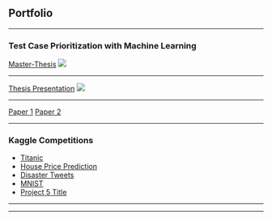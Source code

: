 ## Portfolio

---

### Test Case Prioritization with Machine Learning

[Master-Thesis](/sample_page)
<img src="images/dummy_thumbnail.jpg?raw=true"/>

---
[Thesis Presentation](/pdf/Thesis_presentation.pdf)
<img src="images/dummy_thumbnail.jpg?raw=true"/>

---
[Paper 1](https://arxiv.org/abs/2012.11364)
[Paper 2](https://arxiv.org/abs/2012.10154)

---

### Kaggle Competitions

- [Titanic](http://example.com/)
- [House Price Prediction](http://example.com/)
- [Disaster Tweets](http://example.com/)
- [MNIST](http://example.com/)
- [Project 5 Title](http://example.com/)

---




---

